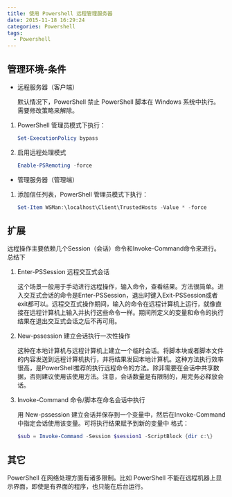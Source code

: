 ```yaml
---
title: 使用 Powershell 远程管理服务器
date: 2015-11-18 16:29:24
categories: Powershell
tags:
  - Powershell
---
```


## 管理环境-条件

- 远程服务器（客户端）
    
    默认情况下，PowerShell 禁止 PowerShell 脚本在 Windows 系统中执行。需要修改策略来解除。
1. PowerShell 管理员模式下执行：
    ``` powershell
    Set-ExecutionPolicy bypass 
    ```
2. 启用远程处理模式
    ``` powershell
    Enable-PSRemoting -force 
    ```
- 管理服务器（管理端）
1. 添加信任列表，PowerShell 管理员模式下执行：
    ``` powershell
    Set-Item WSMan:\localhost\Client\TrustedHosts -Value * -force
    ```

## 扩展
远程操作主要依赖几个Session（会话）命令和Invoke-Command命令来进行。总结下
1. Enter-PSSession 远程交互式会话

    这个场景一般用于手动进行远程操作，输入命令，查看结果。方法很简单。进入交互式会话的命令是Enter-PSSession，退出时键入Exit-PSSession或者exit都可以。远程交互式操作期间，输入的命令在远程计算机上运行，就像直接在远程计算机上输入并执行这些命令一样。期间所定义的变量和命令的执行结果在退出交互式会话之后不再可用。
    
2.  New-pssession 建立会话执行一次性操作

    这种在本地计算机与远程计算机上建立一个临时会话。将脚本块或者脚本文件的内容发送到远程计算机执行，并将结果发回本地计算机。这种方法执行效率很高，是PowerShell推荐的执行远程命令的方法。除非需要在会话中共享数据，否则建议使用该使用方法。注意，会话数量是有限制的，用完务必释放会话。
    
3. Invoke-Command 命令/脚本在命名会话中执行
    
    用 New-pssession 建立会话并保存到一个变量中，然后在Invoke-Command中指定会话使用该变量。可将执行结果赋予到新的变量中
    格式：
    ``` powershell
    $sub = Invoke-Command -Session $session1 -ScriptBlock {dir c:\}
    ```
    
## 其它
PowerShell 在网络处理方面有诸多限制。比如 PowerShell 不能在远程机器上显示界面，即使是有界面的程序，也只能在后台运行。
 
